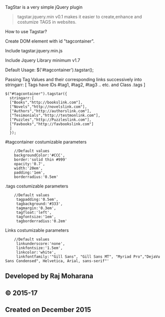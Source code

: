 TagStar is a very simple jQuery plugin
> tagstar.jquery.min v0.1 makes it easier to create,enhance and costumize TAGS in websites.

How to use Tagstar?

Create DOM element with id "tagcontainer".

Include tagstar.jquery.min.js

 <a style="text-decoration:none; background:#fff;" href='http://jquery.com'> Include Jquery Library minimum v1.7 </a> 

Default Usage: 
      $('#tagcontainer').tagstar();

Passing Tag Values and their corresponding links successively into stringarr:
  [ Tags have IDs #tag1, #tag2, #tag3 .. etc. and Class .tags ] 
  
    $("#tagcontainer").tagstar({
      stringarr:[
      ["Books","http://bookslink.com"],
      ["Novels","http://novelslink.com"],
      ["Authors","http://authorslink.com"],
      ["Tesimonials","http://testmonlink.com"],
      ["Puzzles","http://Puzzleslink.com"],
      ["Favbooks","http://favbookslink.com"]
      ]
      });

#tagcontainer costumizable parameters

        //Default values 
        backgroundColor:'#CCC',
        border:'solid thin #999'
        opacity:'0.7',
        width:'20em',
        padding:'1em',
        borderradius:'0.5em'

.tags costumizable parameters

        //Default values
         tagpadding:'0.5em',
         tagbackground:'#333',
         tagmargin:'0.3em',
         tagfloat:'left',
         tagfontsize:'1em',
         tagborderradius:'0.2em'
  
  
Links costumizable parameters

        //Default values
         linkunderscore:'none',
         linkfontsize:'1.5em',
         linkcolor:'white',
         linkfontfamily:'"Gill Sans", "Gill Sans MT", "Myriad Pro","DejaVu Sans Condensed", Helvetica, Arial, sans-serif"' 


##  Developed by Raj Moharana 
## © 2015-17 
## Created on December 2015

